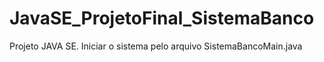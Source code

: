 # JavaSE_ProjetoFinal_SistemaBanco
Projeto JAVA SE.
Iniciar o sistema pelo arquivo SistemaBancoMain.java

